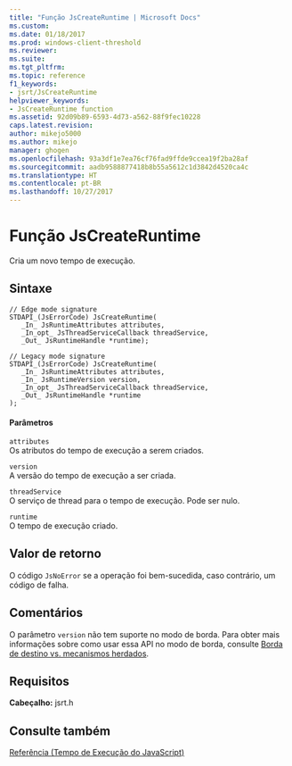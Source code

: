 ```yaml
---
title: "Função JsCreateRuntime | Microsoft Docs"
ms.custom: 
ms.date: 01/18/2017
ms.prod: windows-client-threshold
ms.reviewer: 
ms.suite: 
ms.tgt_pltfrm: 
ms.topic: reference
f1_keywords:
- jsrt/JsCreateRuntime
helpviewer_keywords:
- JsCreateRuntime function
ms.assetid: 92d09b89-6593-4d73-a562-88f9fec10228
caps.latest.revision: 
author: mikejo5000
ms.author: mikejo
manager: ghogen
ms.openlocfilehash: 93a3df1e7ea76cf76fad9ffde9ccea19f2ba28af
ms.sourcegitcommit: aadb9588877418b8b55a5612c1d3842d4520ca4c
ms.translationtype: HT
ms.contentlocale: pt-BR
ms.lasthandoff: 10/27/2017
---
```

# <a name="jscreateruntime-function"></a>Função JsCreateRuntime
Cria um novo tempo de execução.  
  
## <a name="syntax"></a>Sintaxe  
  
```  
// Edge mode signature  
STDAPI_(JsErrorCode) JsCreateRuntime(  
   _In_ JsRuntimeAttributes attributes,  
   _In_opt_ JsThreadServiceCallback threadService,  
   _Out_ JsRuntimeHandle *runtime);  
  
// Legacy mode signature  
STDAPI_(JsErrorCode) JsCreateRuntime(  
   _In_ JsRuntimeAttributes attributes,  
   _In_ JsRuntimeVersion version,  
   _In_opt_ JsThreadServiceCallback threadService,  
   _Out_ JsRuntimeHandle *runtime  
);  
```  
  
#### <a name="parameters"></a>Parâmetros  
 `attributes`  
 Os atributos do tempo de execução a serem criados.  
  
 `version`  
 A versão do tempo de execução a ser criada.  
  
 `threadService`  
 O serviço de thread para o tempo de execução. Pode ser nulo.  
  
 `runtime`  
 O tempo de execução criado.  
  
## <a name="return-value"></a>Valor de retorno  
 O código `JsNoError` se a operação foi bem-sucedida, caso contrário, um código de falha.  
  
## <a name="remarks"></a>Comentários  
 O parâmetro `version` não tem suporte no modo de borda. Para obter mais informações sobre como usar essa API no modo de borda, consulte [Borda de destino vs. mecanismos herdados](../chakra-hosting/targeting-edge-vs-legacy-engines-in-jsrt-apis.md).  
  
## <a name="requirements"></a>Requisitos  
 **Cabeçalho:** jsrt.h  
  
## <a name="see-also"></a>Consulte também  
 [Referência (Tempo de Execução do JavaScript)](../chakra-hosting/reference-javascript-runtime.md)